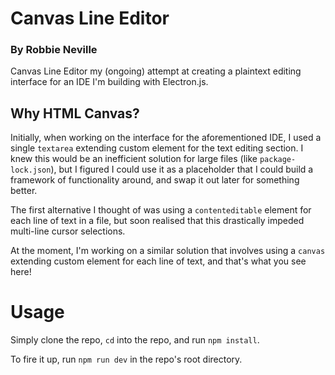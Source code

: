 # Canvas Line Editor
### By Robbie Neville
Canvas Line Editor my (ongoing) attempt at creating a plaintext editing interface for an IDE
I'm building with Electron.js.

## Why HTML Canvas?

Initially, when working on the interface for the aforementioned IDE, I used a single
`textarea` extending custom element for the text editing section. I knew this would be
an inefficient solution for large files (like `package-lock.json`), but I figured I could 
use it as a placeholder that I could build a framework of functionality around, and 
swap it out later for something better. 

The first alternative I thought of was using a `contenteditable` element for each line
of text in a file, but soon realised that this drastically impeded multi-line cursor
selections.

At the moment, I'm working on a similar solution that involves using a `canvas` extending
custom element for each line of text, and that's what you see here!

# Usage

Simply clone the repo, `cd` into the repo, and run `npm install`.

To fire it up, run `npm run dev` in the repo's root directory.